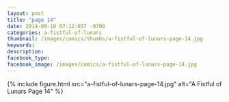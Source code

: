 ```yaml
---
layout: post
title: "page 14"
date: 2014-09-10 07:12:037 -0700
categories: a-fistful-of-lunars
thumbnail: /images/comics/thumbs/a-fistful-of-lunars-page-14.jpg
keywords: 
description: 
facebook_type: 
facebook_image: /images/comics/a-fistful-of-lunars-page-14.jpg
---
```

{% include figure.html src="a-fistful-of-lunars-page-14.jpg" alt="A Fistful of Lunars Page 14" %}